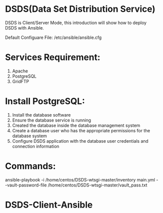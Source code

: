 # DSDS(Data Set Distribution Service)

DSDS is Client/Server Mode, this introduction will show how to deploy DSDS with Ansible.

Default Configuare File: /etc/ansible/ansible.cfg

# Services Requirement: 
1. Apache 
2. PostgreSQL
3. GridFTP

# Install PostgreSQL:
1. Install the database software
2. Ensure the database service is running 
3. Created the database inside the database management system
4. Create a database user who has the appropriate permissions for the database system 
5. Configure DSDS application with the database user credentials and connection information

# Commands:
ansible-playbook -i /home/centos/DSDS-wtsgi-master/inventory main.yml --vault-password-file /home/centos/DSDS-wtsgi-master/vault_pass.txt

# DSDS-Client-Ansible
